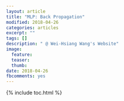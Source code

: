 ```yaml
---
layout: article
title: "MLP: Back Propagation"
modified: 2018-04-26
categories: articles
excerpt: ""
tags: []
description: " @ Wei-Hsiang Wang's Website"
image:
  feature:
  teaser:
  thumb:
date: 2018-04-26
fbcomments: yes
---
```


{% include toc.html %}
